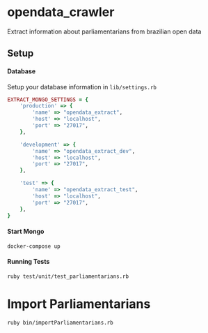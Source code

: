 # opendata_crawler
Extract information about parliamentarians from brazilian open data

## Setup

#### Database
Setup your database information in ```lib/settings.rb```
```ruby
EXTRACT_MONGO_SETTINGS = {
    'production' => {
        'name' => "opendata_extract",
        'host' => "localhost",
        'port' => "27017",
    },

    'development' => {
        'name' => "opendata_extract_dev",
        'host' => "localhost",
        'port' => "27017",
    },

    'test' => {
        'name' => "opendata_extract_test",
        'host' => "localhost",
        'port' => "27017",
    },
}
```

#### Start Mongo
```docker-compose up```

#### Running Tests
```ruby test/unit/test_parliamentarians.rb```

# Import Parliamentarians

```ruby bin/importParliamentarians.rb```